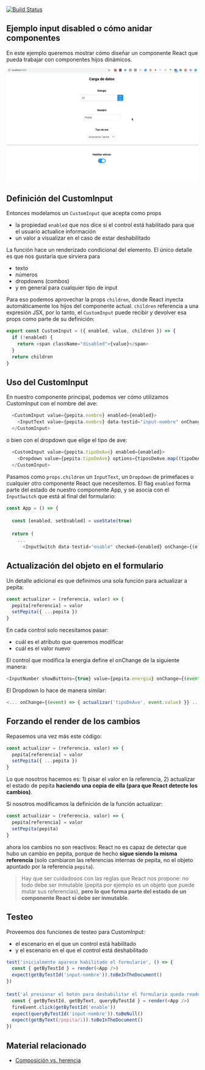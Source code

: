 [![Build Status](https://travis-ci.com/uqbar-project/eg-input-disabled-react.svg?branch=master)](https://travis-ci.com/uqbar-project/eg-input-disabled-react)

## Ejemplo input disabled o cómo anidar componentes

En este ejemplo queremos mostrar cómo diseñar un componente React que pueda trabajar con componentes hijos dinámicos.

![demo](./video/demo.gif)


## Definición del CustomInput

Entonces modelamos un `CustomInput` que acepta como props

- la propiedad `enabled` que nos dice si el control está habilitado para que el usuario actualice información
- un valor a visualizar en el caso de estar deshabilitado

La función hace un renderizado condicional del elemento. El único detalle es que nos gustaría que sirviera para

- texto
- números
- dropdowns (combos)
- y en general para cualquier tipo de input

Para eso podemos aprovechar la props `children`, donde React inyecta automáticamente los hijos del componente actual. `children` referencia a una expresión JSX, por lo tanto, el `CustomInput` puede recibir y devolver esa props como parte de su definición:

```js
export const CustomInput = ({ enabled, value, children }) => {
  if (!enabled) {
    return <span className="disabled">{value}</span>
  }
  return children
}
```

## Uso del CustomInput

En nuestro componente principal, podemos ver cómo utilizamos CustomInput con el nombre del ave:

```js
  <CustomInput value={pepita.nombre} enabled={enabled}>
    <InputText value={pepita.nombre} data-testid="input-nombre" onChange={(event) => actualizar('nombre', event.target.value)}></InputText>
  </CustomInput>
```

o bien con el dropdown que elige el tipo de ave:

```js
  <CustomInput value={pepita.tipoDeAve} enabled={enabled}>
    <Dropdown value={pepita.tipoDeAve} options={tiposDeAve.map((tipoDeAve) => tipoDeAve.nombre)} onChange={(event) => { actualizar('tipoDeAve', event.value) }} placeholder="Seleccione un tipo de ave" />
  </CustomInput>
```

Pasamos como `props.children` un `InputText`, un `Dropdown` de primefaces o cualquier otro componente React que necesitemos. El flag `enabled` forma parte del estado de nuestro componente App, y se asocia con el `InputSwitch` que está al final del formulario:

```js
const App = () => {
  
  const [enabled, setEnabled] = useState(true)

  return (
    ...
      <InputSwitch data-testid="enable" checked={enabled} onChange={(e) => setEnabled(e.value)} ></InputSwitch>
```

## Actualización del objeto en el formulario

Un detalle adicional es que definimos una sola función para actualizar a pepita:

```js
const actualizar = (referencia, valor) => {
  pepita[referencia] = valor
  setPepita({ ...pepita })
}
```

En cada control solo necesitamos pasar:

- cuál es el atributo que queremos modificar
- cuál es el valor nuevo

El control que modifica la energia define el onChange de la siguiente manera:

```js
<InputNumber showButtons={true} value={pepita.energia} onChange={(event) => actualizar('energia', event.value)}></InputNumber>
```

El Dropdown lo hace de manera similar:

```js
<... onChange={(event) => { actualizar('tipoDeAve', event.value) }} ...>
```

## Forzando el render de los cambios

Repasemos una vez más este código:

```js
const actualizar = (referencia, valor) => {
  pepita[referencia] = valor
  setPepita({ ...pepita })
}
```

Lo que nosotros hacemos es: 1) pisar el valor en la referencia, 2) actualizar el estado de pepita **haciendo una copia de ella (para que React detecte los cambios)**.

Si nosotros modificamos la definición de la función actualizar:

```js
const actualizar = (referencia, valor) => {
  pepita[referencia] = valor
  setPepita(pepita)
}
```

ahora los cambios no son reactivos: React no es capaz de detectar que hubo un cambio en pepita, porque de hecho **sigue siendo la misma referencia** (solo cambiaron las referencias internas de pepita, no el objeto apuntado por la referencia `pepita`).

> Hay que ser cuidadosos con las reglas que React nos propone: no todo debe ser inmutable (pepita por ejemplo es un objeto que puede mutar sus referencias), **pero lo que forma parte del estado de un componente React sí debe ser inmutable**.

## Testeo

Proveemos dos funciones de testeo para CustomInput:

- el escenario en el que un control está habilitado
- y el escenario en el que el control está deshabilitado

```js
test('inicialmente aparece habilitado el formulario', () => {
  const { getByTestId } = render(<App />)
  expect(getByTestId('input-nombre')).toBeInTheDocument()
})

test('al presionar el botón para deshabilitar el formulario queda readonly', () => {
  const { getByTestId, getByText, queryByTestId } = render(<App />)
  fireEvent.click(getByTestId('enable'))
  expect(queryByTestId('input-nombre')).toBeNull()
  expect(getByText(/pepita/i)).toBeInTheDocument()
})
```

## Material relacionado

- [Composición vs. herencia](https://es.reactjs.org/docs/composition-vs-inheritance.html)
